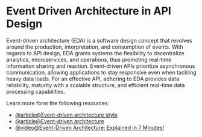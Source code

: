 # Event Driven Architecture in API Design

Event-driven architecture (EDA) is a software design concept that revolves around the production, interpretation, and consumption of events. With regards to API design, EDA grants systems the flexibility to decentralize analytics, microservices, and operations, thus promoting real-time information sharing and reaction. Event-driven APIs prioritize asynchronous communication, allowing applications to stay responsive even when tackling heavy data loads. For an effective API, adhering to EDA provides data reliability, maturity with a scalable structure, and efficient real-time data processing capabilities.

Learn more form the following resources:

- [@article@Event-driven architecture style](https://learn.microsoft.com/en-us/azure/architecture/guide/architecture-styles/event-driven)
- [@article@Event-driven architecture](https://aws.amazon.com/event-driven-architecture/)
- [@video@Event-Driven Architecture: Explained in 7 Minutes!](https://www.youtube.com/watch?v=gOuAqRaDdHA)